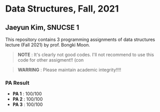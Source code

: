 # Data Structures, Fall, 2021
## Jaeyun Kim, SNUCSE 1

This repository contains 3 programming assignments of data structures lecture (Fall 2021) by prof. Bongki Moon.

> **NOTE** : It's clearly not good codes. I'll not recommend to use this code for other assigment!! (con

> **WARRING** : Please maintain academic integrity!!!!

### PA Result

- **PA 1** : 100/100
- **PA 2** : 100/100
- **PA 3** : 100/100
